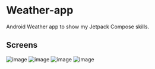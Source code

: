 # Weather-app
Android Weather app to show my Jetpack Compose skills.

## Screens

![image](https://github.com/adhamahmad/Weather-app/assets/42949982/f4340243-ef4e-4364-bd77-51dd2225b686)
![image](https://github.com/adhamahmad/Weather-app/assets/42949982/4606fa0a-f881-4348-a38f-f754808d0580)
![image](https://github.com/adhamahmad/Weather-app/assets/42949982/5ea2f012-20c0-494e-8968-a5579a694081)
![image](https://github.com/adhamahmad/Weather-app/assets/42949982/dd1aa896-4ed9-49fe-80b5-f1294536f9f4)

